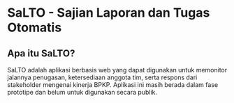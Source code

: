 # SaLTO - Sajian Laporan dan Tugas Otomatis

## Apa itu SaLTO?
SaLTO adalah aplikasi berbasis web yang dapat digunakan untuk memonitor jalannya penugasan, ketersediaan anggota tim, serta respons dari stakeholder mengenai kinerja BPKP.
Aplikasi ini masih berada dalam fase prototipe dan belum untuk digunakan secara publik.
